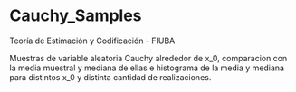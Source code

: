 # Cauchy_Samples

Teoría de Estimación y Codificación - FIUBA

Muestras de variable aleatoria Cauchy alrededor de x_0, comparacion con la media muestral y mediana de ellas e histograma de la media y mediana para distintos x_0 y distinta cantidad de realizaciones.

